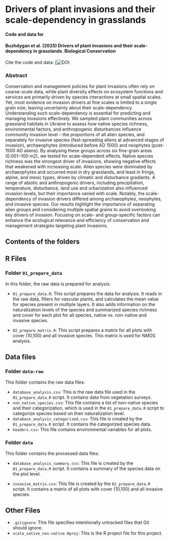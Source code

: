 # Drivers of plant invasions and their scale-dependency in grasslands

#### Code and data for

#### Buzhdygan et al. (2025) Drivers of plant invasions and their scale-dependency in grasslands. Biological Conservation


Cite the code and data: [![DOI]()

<!-- badges: start -->
<!-- badges: end -->

### Abstract
Conservation and management policies for plant invasions often rely on coarse-scale data, while plant diversity effects on ecosystem functions and services are primarily driven by species interactions at small spatial scales. Yet, most evidence on invasion drivers at fine scales is limited to a single grain size, leaving uncertainty about their scale-dependency. Understanding such scale-dependency is essential for predicting and managing invasions effectively.
We sampled plant communities across grassland habitats in Ukraine to assess how native species richness, environmental factors, and anthropogenic disturbances influence community invasion level – the proportions of all alien species, and separately for invasive species (fast-spreading aliens at advanced stages of invasion), archaeophytes (introduced before AD 1500) and neophytes (post-1500 AD aliens). By analysing these groups across six fine-grain areas (0.001‒100 m2), we tested for scale-dependent effects.
Native species richness was the strongest driver of invasions, showing negative effects that weakened with increasing scale. Alien species were dominated by archaeophytes and occurred most in dry grasslands, and least in fringe, alpine, and mesic types, driven by climatic and disturbance gradients. A range of abiotic and anthropogenic drivers, including precipitation, temperature, disturbance, land use and urbanization also influenced invasion levels, but their importance varied with scale. Notably, the scale-dependency of invasion drivers differed among archaeophytes, neophytes, and invasive species. 
Our results highlight the importance of separating alien groups and considering multiple spatial grains to avoid overlooking key drivers of invasion. Focusing on scale- and group-specific factors can enhance the ecological relevance and efficiency of conservation and management strategies targeting plant invasions.


## Contents of the folders

## R Files

### Folder `01_prepare_data`

In this folder, the raw data is prepared for analysis:

- `01_prepare_data.R`: This script prepares the data for analysis. It reads in the raw data, filters for vascular plants, and calculates the mean value for species present in multiple layers. It also adds information on the 
naturalization levels of the species and summarized species richness and cover for each plot for
all species, native vs. non-native and invasive species.

- `02_prepare_matrix.R`: This script prepares a matrix for all plots with cover (10,100) and all invasive species. This matrix is used for NMDS analysis.

## Data files

### Folder `data-raw`

This folder contains the raw data files:

- `database_analysis.csv`: This is the raw data file used in the `01_prepare_data.R` script. It contains data from vegetation surveys.
- `non_native_species.csv`: This file contains a list of non-native species and their categorization, which is used in the `01_prepare_data.R` script to categorize species based on their naturalization level.
- `database_analysis_categorized.csv`: This file is created by the `01_prepare_data.R` script. It contains the categorized species data.
- `headers.csv`: This file contains environmental variables for all plots.

### Folder `data`

This folder contains the processed data files:

- `database_analysis_summary.csv`: This file is created by the `01_prepare_data.R` script. It contains a summary of the species data on the plot level.

- `invasive_matrix.csv`: This file is created by the `02_prepare_data.R` script. It contains a matrix of all plots with cover (10,100) and all invasive species.




## Other Files

- `.gitignore`: This file specifies intentionally untracked files that Git should ignore.
- `scale_native_non-native.Rproj`: This is the R project file for this project.